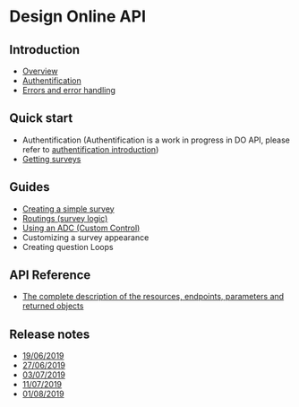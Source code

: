 # Design Online API

## Introduction

- [Overview](intro-overview.md)
- [Authentification](intro-authentification.md)
- [Errors and error handling](intro-error.md)

## Quick start

- Authentification (Authentification is a work in progress in DO API, please refer to [authentification introduction](intro-authentification.md))
- [Getting surveys](qstart-getsurveys.md)

## Guides

- [Creating a simple survey](guide-create-survey.md)
- [Routings (survey logic)](guide-routings.md)
- [Using an ADC (Custom Control)](guide-custom-control.md)
- Customizing a survey appearance
- Creating question Loops

## API Reference

- [The complete description of the resources, endpoints, parameters and returned objects](api-reference-intro.md)


## Release notes

- [19/06/2019](rnotes/release-notes-19062019.md)
- [27/06/2019](rnotes/release-notes-27062019.md)
- [03/07/2019](rnotes/release-notes-03072019.md)
- [11/07/2019](rnotes/release-notes-11072019.md)
- [01/08/2019](rnotes/release-notes-01082019.md)
